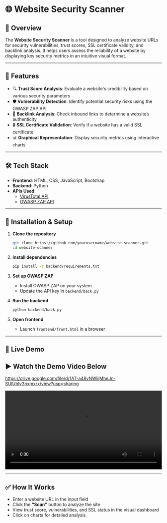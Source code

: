 # 🌐 Website Security Scanner

## 📌 Overview  
The **Website Security Scanner** is a tool designed to analyze website URLs for security vulnerabilities, trust scores, SSL certificate validity, and backlink analysis. It helps users assess the reliability of a website by displaying key security metrics in an intuitive visual format.

---

## 🚀 Features  

- 🔍 **Trust Score Analysis**: Evaluate a website's credibility based on various security parameters  
- 🛡 **Vulnerability Detection**: Identify potential security risks using the OWASP ZAP API  
- 🔗 **Backlink Analysis**: Check inbound links to determine a website’s authenticity  
- 🔒 **SSL Certificate Validation**: Verify if a website has a valid SSL certificate  
- 📊 **Graphical Representation**: Display security metrics using interactive charts  

---

## 🛠 Tech Stack  

- **Frontend**: HTML, CSS, JavaScript, Bootstrap  
- **Backend**: Python  
- **APIs Used**:
  - [VirusTotal API](https://www.virustotal.com/)
  - [OWASP ZAP API](https://www.zaproxy.org/)

---

## 🔧 Installation & Setup  

1. **Clone the repository**  
   ```bash
   git clone https://github.com/yourusername/website-scanner.git
   cd website-scanner
   ```

2. **Install dependencies**  
   ```bash
   pip install -r backend/requirements.txt
   ```

3. **Set up OWASP ZAP**  
   - Install OWASP ZAP on your system  
   - Update the API key in `backend/back.py`

4. **Run the backend**  
   ```bash
   python backend/back.py
   ```

5. **Open frontend**  
   - Launch `frontend/front.html` in a browser

---

## 🔗 Live Demo

▶️ **Watch the Demo Video Below**
---
https://drive.google.com/file/d/1AT-a48vNWlijMheJn-SUlUbIv3nxmxrx/view?usp=sharing

<video width="100%" controls>
  <source src="demo.mp4" type="video/mp4">
  Your browser does not support the video tag.
</video>

---

## ✅ How It Works

- Enter a website URL in the input field  
- Click the **"Scan"** button to analyze the site  
- View trust score, vulnerabilities, and SSL status in the visual dashboard  
- Click on charts for detailed analysis  

